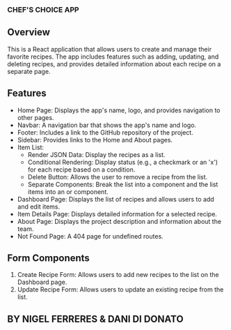 ### CHEF'S CHOICE APP

## Overview
This is a React application that allows users to create and manage their favorite recipes. The app includes features such as adding, updating, and deleting recipes, and provides detailed information about each recipe on a separate page.

## Features
- Home Page: Displays the app's name, logo, and provides navigation to other pages.
- Navbar: A navigation bar that shows the app's name and logo.
- Footer: Includes a link to the GitHub repository of the project.
- Sidebar: Provides links to the Home and About pages.
- Item List:
    - Render JSON Data: Display the recipes as a list.
    - Conditional Rendering: Display status (e.g., a checkmark or an 'x') for each recipe based on a condition.
    - Delete Button: Allows the user to remove a recipe from the list.
    - Separate Components: Break the list into a <List /> component and the list items into an <ItemCard /> or <Item /> component.
- Dashboard Page: Displays the list of recipes and allows users to add and edit items.
- Item Details Page: Displays detailed information for a selected recipe.
- About Page: Displays the project description and information about the team.
- Not Found Page: A 404 page for undefined routes.

## Form Components
1) Create Recipe Form: Allows users to add new recipes to the list on the Dashboard page.
2) Update Recipe Form: Allows users to update an existing recipe from the list.

## BY NIGEL FERRERES & DANI DI DONATO
